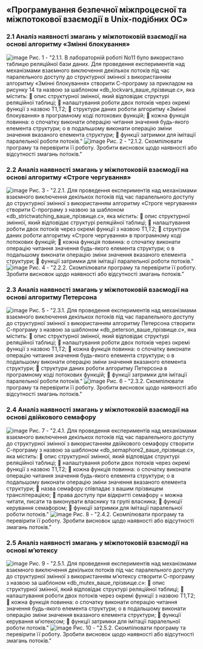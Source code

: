 ## «Програмування безпечної міжпроцесної та міжпотокової взаємодії в Unix-подібних ОС»
### 2.1 Аналіз наявності змагань у міжпотоковій взаємодії на основі алгоритму «Змінні блокування»
![image](https://github.com/user-attachments/assets/378bc71c-af06-4535-9010-6d01d6576682)
Рис. 1 - "2.1.1. В лабораторній роботі No11 було використано таблицю реляційної бази даних.
Для проведення експериментів над механізмами взаємного виключення декількох потоків
під час паралельного доступу до структурної змінної з використанням алгоритму «Змінні
блокування» створити С-програму за прикладом на рисунку 14 та назвою за шаблоном
«db_lockvars_ваше_прізвище.c», яка містить:
 опис структурної змінної, який відповідає структурі реляційної таблиці;
 налаштування роботи двох потоків через окремі функції з назвою T1,T2;
 структури даних роботи алгоритму «Змінні блокування» в програмному коді
потокових функцій;
 кожна функція повинна:
o спочатку виконати операцію читання значення будь-якого елемента структури;
o в подальшому виконати операцію зміни значення вказаного елемента структури;
 функції затримки для імітації паралельної роботи потоків."
![image](https://github.com/user-attachments/assets/5c717833-e543-4319-87e0-3b6253750a80)
Рис. 2 - "2.1.2. Скомпілювати програму та перевірити її роботу. Зробити висновок щодо
наявності або відсутності змагань потоків."
### 2.2 Аналіз наявності змагань у міжпотоковій взаємодії на основі алгоритму «Строге чергування»
![image](https://github.com/user-attachments/assets/6b782666-219e-4d35-8a44-73854831ade6)
Рис. 3 - "2.2.1. Для проведення експериментів над механізмами взаємного виключення
декількох потоків під час паралельного доступу до структурної змінної з використанням
алгоритму «Строге чергування» створити С-програму з назвою за шаблоном
«db_strictwatching_ваше_прізвище.c», яка містить:
 опис структурної змінної, який відповідає структурі реляційної таблиці;
 налаштування роботи двох потоків через окремі функції з назвою T1,T2;
 структури даних роботи алгоритму «Строге чергування» в програмному коді
потокових функцій;
 кожна функція повинна:
o спочатку виконати операцію читання значення будь-якого елемента структури;
o в подальшому виконати операцію зміни значення вказаного елемента структури;
 функції затримки для імітації паралельної роботи потоків."
![image](https://github.com/user-attachments/assets/9be40b79-e1f6-4f3d-b907-5df2e08fd621)
Рис. 4 - "2.2.2. Скомпілювати програму та перевірити її роботу. Зробити висновок щодо
наявності або відсутності змагань потоків."
### 2.3 Аналіз наявності змагань у міжпотоковій взаємодії на основі алгоритму Петерсона
![image](https://github.com/user-attachments/assets/3b10aaf6-e957-4e7b-b9ce-e8640457590c)
Рис. 5 - "2.3.1. Для проведення експериментів над механізмами взаємного виключення
декількох потоків під час паралельного доступу до структурної змінної з використанням
алгоритму Петерсона створити С-програму з назвою за шаблоном
«db_peterson_ваше_прізвище.c», яка містить:
 опис структурної змінної, який відповідає структурі реляційної таблиці;
 налаштування роботи двох потоків через окремі функції з назвою T1,T2;
 кожна функція повинна:
o спочатку виконати операцію читання значення будь-якого елемента структури;
o в подальшому виконати операцію зміни значення вказаного елемента структури;
 структури даних роботи алгоритму Петерсона в програмному коді потокових
функцій;
 функції затримки для імітації паралельної роботи потоків."
![image](https://github.com/user-attachments/assets/2709ad2a-88e3-407a-b80c-2e950cb8a948)
Рис. 6 - "2.3.2. Скомпілювати програму та перевірити її роботу. Зробити висновок щодо
наявності або відсутності змагань потоків."
### 2.4 Аналіз наявності змагань у міжпотоковій взаємодії на основі двійкового семафору
![image](https://github.com/user-attachments/assets/26439aa3-d9fd-46d2-81bc-eb9206c47ab9)
Рис. 7 - "2.4.1. Для проведення експериментів над механізмами взаємного виключення
декількох потоків під час паралельного доступу до структурної змінної з використанням
двійкового семафору створити С-програму з назвою за шаблоном
«db_semaphore2_ваше_прізвище.c», яка містить:
 опис структурної змінної, який відповідає структурі реляційної таблиці;
 налаштування роботи двох потоків через окремі функції з назвою T1,T2;
 кожна функція повинна:
o спочатку виконати операцію читання значення будь-якого елемента структури;
o в подальшому виконати операцію зміни значення вказаного елемента структури;
 назва семафору співпадає з вашим прізвищем транслітерацією;
 права доступу при відкритті семафору = можна читати, писати та виконувати
власнику та групі власника;
 функції керування семафором;
 функції затримки для імітації паралельної роботи потоків."
![image](https://github.com/user-attachments/assets/08f40eaf-a62d-4168-9ba6-eeec846c2ca9)
Рис. 8 - "2.4.2. Скомпілювати програму та перевірити її роботу. Зробити висновок щодо
наявності або відсутності змагань потоків."
### 2.5 Аналіз наявності змагань у міжпотоковій взаємодії на основі м’ютексу
![image](https://github.com/user-attachments/assets/ff839dc5-ccb3-4622-adec-c2be873b5a42)
Рис. 9 - "2.5.1. Для проведення експериментів над механізмами взаємного виключення
декількох потоків під час паралельного доступу до структурної змінної з використанням
м’ютексу створити С-програму з назвою за шаблоном «db_mutex_ваше_прізвище.c»:
 опис структурної змінної, який відповідає структурі реляційної таблиці;
 налаштування роботи двох потоків через окремі функції з назвою T1,T2;
 кожна функція повинна:
o спочатку виконати операцію читання значення будь-якого елемента структури;
o в подальшому виконати операцію зміни значення вказаного елемента структури;
 функції керування м’ютексом;
 функції затримки для імітації паралельної роботи потоків."
![image](https://github.com/user-attachments/assets/aa46286d-2d13-4549-8047-58422f1e43b3)
Рис. 10 - "2.5.2. Скомпілювати програму та перевірити її роботу. Зробити висновок щодо
наявності або відсутності змагань потоків."
